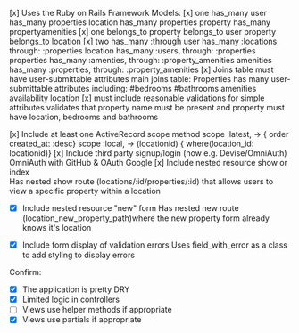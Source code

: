   [x] Uses the Ruby on Rails Framework
  Models: 
    [x] one has_many 
            user has_many properties
            location has_many properties
            property has_many propertyamenities
    [x] one belongs_to 
            property belongs_to user
            property belongs_to location
    [x] two has_many :through
            user has_many :locations, through: :properties
            location has_many :users, through: :properties 
            properties has_many :amenties, through: :property_amenities
            amenities has_many :properties, through: :property_amenities
    [x] Joins table must have user-submittable attributes 
            main joins table: Properties has many user-submittable attributes including:
                #bedrooms
                #bathrooms 
                amenities
                availability
                location
    [x] must include reasonable validations for simple attributes
            validates that property name must be present and property must have location, bedrooms and bathrooms

[x] Include at least one ActiveRecord scope method
        scope :latest, -> { order created_at: :desc}
        scope :local, -> (locationid) { where(location_id: locationid)}
[x] Include third party signup/login (how e.g. Devise/OmniAuth)  
        OmniAuth with GitHub & OAuth Google 
[x] Include nested resource show or index   
        Has nested show route (locations/:id/properties/:id) that allows users to view a specific property within a location
- [x] Include nested resource "new" form 
        Has nested new route (location_new_property_path)where the new property form already knows it's location
- [x] Include form display of validation errors 
        Uses field_with_error as a class to add styling to display errors


Confirm:
- [x] The application is pretty DRY
- [x] Limited logic in controllers
- [ ] Views use helper methods if appropriate
- [x] Views use partials if appropriate
